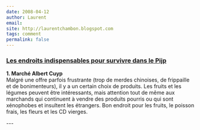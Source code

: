 ```yaml
---
date: 2008-04-12
author: Laurent
email: 
site: http://laurentchambon.blogspot.com
tags: comment
permalink: false
---
```


<h3><a href="http://laurentchambon.blogspot.com/2008/03/endroits-indispensables-pour-survivre.html">Les endroits indispensables pour survivre dans le Pijp</a></h3>
<p>
<b>1. Marché Albert Cuyp</b><br/>
Malgré une offre parfois frustrante (trop de merdes chinoises, de frippaille et de bonimenteurs), il y a un certain choix de produits. Les fruits et les légumes peuvent être intéressants, mais attention tout de même aux marchands qui continuent à vendre des produits pourris ou qui sont xénophobes et insultent les étrangers. Bon endroit pour les fruits, le poisson frais, les fleurs et les CD vierges.
</p>
---